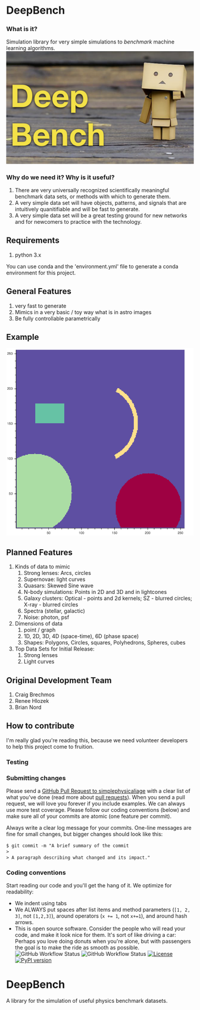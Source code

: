 # DeepBench

### What is it?
Simulation library for very simple simulations to *benchmark* machine learning algorithms.
![DeepBench Logo](/repository_support/images/DeepSkies_Logos_DeepBench.png)


### Why do we need it? Why is it useful?
1. There are very universally recognized scientifically meaningful benchmark data sets, or methods with which to generate them.
2. A very simple data set will have objects, patterns, and signals that are intuitively quanitifiable and will be fast to generate.
3. A very simple data set will be a great testing ground for new networks and for newcomers to practice with the technology.


## Requirements
1. python 3.x

You can use conda and the 'environment.yml' file to generate a conda environment for this project.


## General Features
1. very fast to generate
2. Mimics in a very basic / toy way what is in astro images
3. Be fully controllable parametrically


## Example
![Example Image of pipeline](/repository_support/images/example_simplephysicalimage.png)


## Planned Features
1. Kinds of data to mimic
	1. Strong lenses: Arcs, circles
	2. Supernovae: light curves
	3. Quasars: Skewed Sine wave
	4. N-body simulations: Points in 2D and 3D and in lightcones
	5. Galaxy clusters: Optical - points and 2d kernels; SZ - blurred circles; X-ray - blurred circles
	6. Spectra (stellar, galactic)
	7. Noise: photon, psf
2. Dimensions of data
	1. point / graph
	2. 1D, 2D, 3D, 4D (space-time), 6D (phase space)
	3. Shapes: Polygons, Circles, squares, Polyhedrons, Spheres, cubes
3. Top Data Sets for Initial Release:
	1. Strong lenses
	2. Light curves


## Original Development Team
1. Craig Brechmos
2. Renee Hlozek
3. Brian Nord


## How to contribute
I'm really glad you're reading this, because we need volunteer developers to help this project come to fruition.

### Testing

### Submitting changes

Please send a [GitHub Pull Request to simplephysicaliage](https://github.com/deepskies/SimplePhysicalImage/pull/new/master) with a clear list of what you've done (read more about [pull requests](http://help.github.com/pull-requests/)). When you send a pull request, we will love you forever if you include examples. We can always use more test coverage. Please follow our coding conventions (below) and make sure all of your commits are atomic (one feature per commit).

Always write a clear log message for your commits. One-line messages are fine for small changes, but bigger changes should look like this:

    $ git commit -m "A brief summary of the commit
    > 
    > A paragraph describing what changed and its impact."

### Coding conventions

Start reading our code and you'll get the hang of it. We optimize for readability:

  * We indent using tabs
  * We ALWAYS put spaces after list items and method parameters (`[1, 2, 3]`, not `[1,2,3]`), around operators (`x += 1`, not `x+=1`), and around hash arrows.
  * This is open source software. Consider the people who will read your code, and make it look nice for them. It's sort of like driving a car: Perhaps you love doing donuts when you're alone, but with passengers the goal is to make the ride as smooth as possible.
![GitHub Workflow Status](https://img.shields.io/github/workflow/status/AeRabelais/DeepBenchmark/build-bench)
![GitHub Workflow Status](https://img.shields.io/github/workflow/status/AeRabelais/DeepBench/test-bench?label=test)
[![License](https://img.shields.io/badge/License-Apache_2.0-blue.svg)](https://opensource.org/licenses/Apache-2.0)
 [![PyPI version](https://badge.fury.io/py/deepbench.svg)](https://badge.fury.io/py/deepbench)
# DeepBench
 A library for the simulation of useful physics benchmark datasets. 

